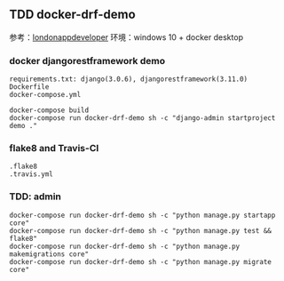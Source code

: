 ## TDD docker-drf-demo
参考：[londonappdeveloper](https://www.londonappdeveloper.com/product/build-a-backend-rest-api-with-python-django-advanced/)
环境：windows 10 + docker desktop
### docker  djangorestframework demo
```text
requirements.txt: django(3.0.6), djangorestframework(3.11.0)
Dockerfile
docker-compose.yml
```
```commandline
docker-compose build
docker-compose run docker-drf-demo sh -c "django-admin startproject demo ."
```
### flake8 and Travis-CI
```text
.flake8
.travis.yml
```
### TDD: admin 
```commandline
docker-compose run docker-drf-demo sh -c "python manage.py startapp core"
docker-compose run docker-drf-demo sh -c "python manage.py test && flake8"
docker-compose run docker-drf-demo sh -c "python manage.py makemigrations core"
docker-compose run docker-drf-demo sh -c "python manage.py migrate core"
```